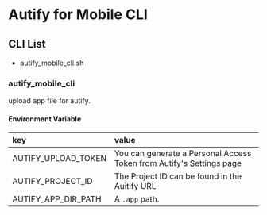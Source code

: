 # Autify for Mobile CLI


## CLI List

 - autify\_mobile_cli.sh

### autify\_mobile_cli 
upload app file for autify.

#### Environment Variable

|key|value|
|:---|:---|
|AUTIFY\_UPLOAD_TOKEN|You can generate a Personal Access Token from Autify's Settings page|
|AUTIFY\_PROJECT_ID|The Project ID can be found in the Auitify URL|
|AUTIFY\_APP\_DIR_PATH|A `.app` path.|

